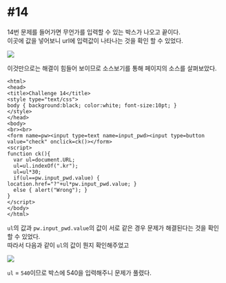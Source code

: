 #14
=

14번 문제를 들어가면 무언가를 입력할 수 있는 박스가 나오고 끝이다.  
이곳에 값을 넣어보니 url에 입력값이 나타나는 것을 확인 할 수 있었다.

![](https://postfiles.pstatic.net/MjAxOTExMjJfMjI3/MDAxNTc0Mzk4ODEyNTg5.-19ya2mhrv6KUQB7mtgCCMHhyDNGG-44lndLJVsV51Ig.kyiNyeXUGUScWFsFH8Bq2JvJ_lWOjvCPWynQljSt-00g.JPEG.rlaeoghks823/K-002.jpg?type=w773)

이것만으로는 해결이 힘들어 보이므로 소스보기를 통해 페이지의 소스를 살펴보았다.

```
<html>
<head>
<title>Challenge 14</title>
<style type="text/css">
body { background:black; color:white; font-size:10pt; }
</style>
</head>
<body>
<br><br>
<form name=pw><input type=text name=input_pwd><input type=button value="check" onclick=ck()></form>
<script>
function ck(){
  var ul=document.URL;
  ul=ul.indexOf(".kr");
  ul=ul*30;
  if(ul==pw.input_pwd.value) { location.href="?"+ul*pw.input_pwd.value; }
  else { alert("Wrong"); }
}
</script>
</body>
</html>
```

`ul`의 값과 `pw.input_pwd.value`의 값이 서로 같은 경우 문제가 해결된다는 것을 확인 할 수 있었다.   
따라서 다음과 같이 `ul`의 값이 뭔지 확인해주었고

![](https://postfiles.pstatic.net/MjAxOTExMjJfMTMy/MDAxNTc0Mzk4ODE1Njg1.PDazjdzfrwmPIVYit5ee6yR-StlU7Wrxz5SGGXBgu1sg.C-81xo8_evsqyo0RHyyqiKi7Ypo05k7SsBx5NZm13Ucg.JPEG.rlaeoghks823/K-003.jpg?type=w773)

`ul` = `540`이므로 박스에 540을 입력해주니 문제가 풀렸다.
